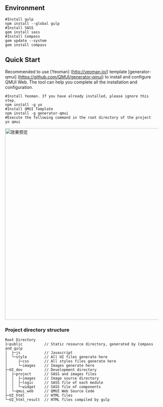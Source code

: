 ## Environment

```
#Install gulp
npm install --global gulp
#Install SASS 
gem install sass
#Install Compass
gem update --system
gem install compass
```

## Quick Start 
Recommended to use [Yeoman] (http://yeoman.io/) template [generator-qmui] (https://github.com/QMUI/generator-qmui) to install and configure QMUI Web. The tool can help you complete all the installation and configuration.

```
#Install Yeoman. If you have already installed, please ignore this step.
npm install -g yo
#Install QMUI Template 
npm install -g generator-qmui
#Execute the following command in the root directory of the project
yo qmui
```
<img src="https://raw.githubusercontent.com/QMUI/qmuidemo_web/master/public/style/images/independent/Generator.gif" width="628" alt="效果预览" />

### Project directory structure
```
Root Directory
├─public          // Static resource directory, generated by Compass and gulp
│  ├─js           // Javascript 
│  └─style        // All UI files generate here
│     ├─css       // All styles files generate here
│     └─images    // Images generate here
├─UI_dev          // Development directory 
│  ├─project      // SASS and images files
│  │  ├─images    // Image source directory 
│  │  ├─logic     // SASS file of each module 
│  │  └─widget    // SASS file of components 
│  └─qmui_web     // QMUI Web Source Code 
├─UI_html         // HTML files 
└─UI_html_result  // HTML files compiled by gulp
```

